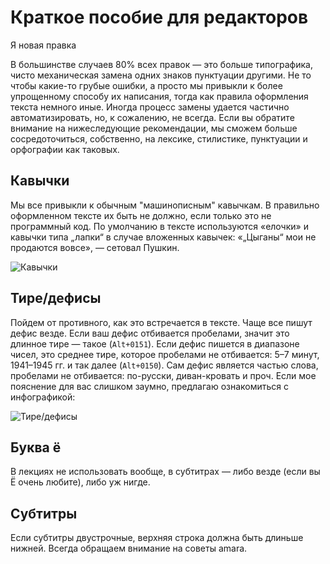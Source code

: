 # Краткое пособие для редакторов

Я новая правка

В большинстве случаев 80% всех правок — это больше типографика, чисто
механическая замена одних знаков пунктуации другими. Не то чтобы какие-то грубые
ошибки, а просто мы привыкли к более упрощенному способу их написания, тогда как
правила оформления текста немного иные. Иногда процесс замены удается частично
автоматизировать, но, к сожалению, не всегда. Если вы обратите внимание на
нижеследующие рекомендации, мы сможем больше сосредоточиться, собственно, на
лексике, стилистике, пунктуации и орфографии как таковых.

## Кавычки
Мы все привыкли к обычным "машинописным" кавычкам. В правильно оформленном
тексте их быть не должно, если только это не программный код. По умолчанию в
тексте используются «елочки» и кавычки типа „лапки“ в случае вложенных кавычек:
«„Цыганы“ мои не продаются вовсе», — сетовал Пушкин.

![Кавычки](https://raw.githubusercontent.com/kursomir/style-guides/master/img/editors/quotes.jpg)

## Тире/дефисы

Пойдем от противного, как это встречается в тексте. Чаще все пишут дефис везде.
Если ваш дефис отбивается пробелами, значит это длинное тире — такое (`Alt+0151`).
Если дефис пишется в диапазоне чисел, это среднее тире, которое пробелами не
отбивается: 5–7 минут, 1941–1945 гг. и так далее (`Alt+0150`). Сам дефис является
частью слова, пробелами не отбивается: по-русски, диван-кровать и проч. Если мое
пояснение для вас слишком заумно, предлагаю ознакомиться с инфографикой:

![Тире/дефисы](https://raw.githubusercontent.com/kursomir/style-guides/master/img/editors/dashes.jpg)

## Буква ё

В лекциях не использовать вообще, в субтитрах — либо везде (если вы Ё очень
любите), либо уж нигде.

## Субтитры

Если субтитры двустрочные, верхняя строка должна быть длиньше нижней. Всегда обращаем внимание на советы amara.

